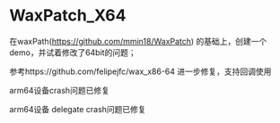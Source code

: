 # WaxPatch_X64
在waxPath(https://github.com/mmin18/WaxPatch) 的基础上，创建一个demo，并试着修改了64bit的问题；

参考https://github.com/felipejfc/wax_x86-64 进一步修复，支持回调使用

arm64设备crash问题已修复

arm64设备 delegate crash问题已修复
